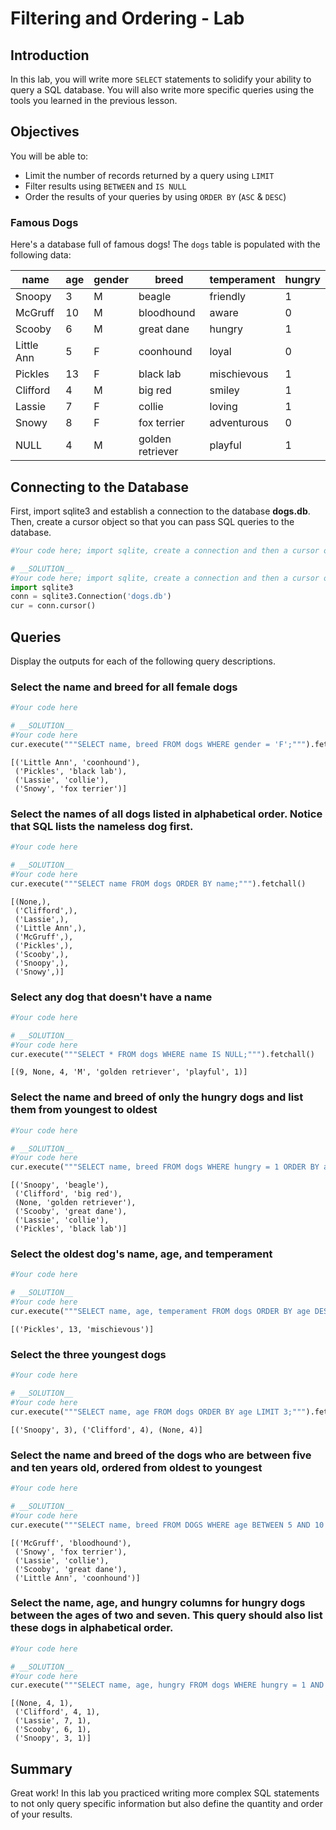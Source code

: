 
# Filtering and Ordering - Lab


## Introduction
In this lab, you will write more `SELECT` statements to solidify your ability to query a SQL database. You will also write more specific queries using the tools you learned in the previous lesson.

## Objectives
You will be able to:
* Limit the number of records returned by a query using `LIMIT`
* Filter results using `BETWEEN` and `IS NULL`
* Order the results of your queries by using `ORDER BY` (`ASC` & `DESC`)

### Famous Dogs

Here's a database full of famous dogs!  The `dogs` table is populated with the following data:

|name      |age    |gender |breed           |temperament|hungry |
|----------|-------|-------|----------------|-----------|-------|
|Snoopy    |3      |M      |beagle          |friendly   |1      |
|McGruff   |10     |M      |bloodhound      |aware      |0      |
|Scooby    |6      |M      |great dane      |hungry     |1      |
|Little Ann|5      |F      |coonhound       |loyal      |0      |
|Pickles   |13     |F      |black lab       |mischievous|1      |
|Clifford  |4      |M      |big red         |smiley     |1      |
|Lassie    |7      |F      |collie          |loving     |1      |
|Snowy     |8      |F      |fox terrier     |adventurous|0      |
|NULL      |4      |M      |golden retriever|playful    |1      |

## Connecting to the Database

First, import sqlite3 and establish a connection to the database **dogs.db**. Then, create a cursor object so that you can pass SQL queries to the database.


```python
#Your code here; import sqlite, create a connection and then a cursor object.
```


```python
# __SOLUTION__ 
#Your code here; import sqlite, create a connection and then a cursor object.
import sqlite3
conn = sqlite3.Connection('dogs.db')
cur = conn.cursor()
```

 

## Queries

Display the outputs for each of the following query descriptions.

### Select the name and breed for all female dogs


```python
#Your code here
```


```python
# __SOLUTION__ 
#Your code here
cur.execute("""SELECT name, breed FROM dogs WHERE gender = 'F';""").fetchall()
```




    [('Little Ann', 'coonhound'),
     ('Pickles', 'black lab'),
     ('Lassie', 'collie'),
     ('Snowy', 'fox terrier')]



### Select the names of all dogs listed in alphabetical order.  Notice that SQL lists the nameless dog first.


```python
#Your code here
```


```python
# __SOLUTION__ 
#Your code here
cur.execute("""SELECT name FROM dogs ORDER BY name;""").fetchall()
```




    [(None,),
     ('Clifford',),
     ('Lassie',),
     ('Little Ann',),
     ('McGruff',),
     ('Pickles',),
     ('Scooby',),
     ('Snoopy',),
     ('Snowy',)]



### Select any dog that doesn't have a name


```python
#Your code here
```


```python
# __SOLUTION__ 
#Your code here
cur.execute("""SELECT * FROM dogs WHERE name IS NULL;""").fetchall()
```




    [(9, None, 4, 'M', 'golden retriever', 'playful', 1)]



### Select the name and breed of only the hungry dogs and list them from youngest to oldest


```python
#Your code here
```


```python
# __SOLUTION__ 
#Your code here
cur.execute("""SELECT name, breed FROM dogs WHERE hungry = 1 ORDER BY age;""").fetchall()
```




    [('Snoopy', 'beagle'),
     ('Clifford', 'big red'),
     (None, 'golden retriever'),
     ('Scooby', 'great dane'),
     ('Lassie', 'collie'),
     ('Pickles', 'black lab')]



### Select the oldest dog's name, age, and temperament


```python
#Your code here
```


```python
# __SOLUTION__ 
#Your code here
cur.execute("""SELECT name, age, temperament FROM dogs ORDER BY age DESC LIMIT 1;""").fetchall()
```




    [('Pickles', 13, 'mischievous')]



### Select the three youngest dogs


```python
#Your code here
```


```python
# __SOLUTION__ 
#Your code here
cur.execute("""SELECT name, age FROM dogs ORDER BY age LIMIT 3;""").fetchall()
```




    [('Snoopy', 3), ('Clifford', 4), (None, 4)]



### Select the name and breed of the dogs who are between five and ten years old, ordered from oldest to youngest


```python
#Your code here
```


```python
# __SOLUTION__ 
#Your code here
cur.execute("""SELECT name, breed FROM DOGS WHERE age BETWEEN 5 AND 10 ORDER BY age DESC;""").fetchall()
```




    [('McGruff', 'bloodhound'),
     ('Snowy', 'fox terrier'),
     ('Lassie', 'collie'),
     ('Scooby', 'great dane'),
     ('Little Ann', 'coonhound')]



### Select the name, age, and hungry columns for hungry dogs between the ages of two and seven.  This query should also list these dogs in alphabetical order.


```python
#Your code here
```


```python
# __SOLUTION__ 
#Your code here
cur.execute("""SELECT name, age, hungry FROM dogs WHERE hungry = 1 AND age BETWEEN 2 AND 7 ORDER BY name;""").fetchall()
```




    [(None, 4, 1),
     ('Clifford', 4, 1),
     ('Lassie', 7, 1),
     ('Scooby', 6, 1),
     ('Snoopy', 3, 1)]



## Summary

Great work! In this lab you practiced writing more complex SQL statements to not only query specific information but also define the quantity and order of your results. 
